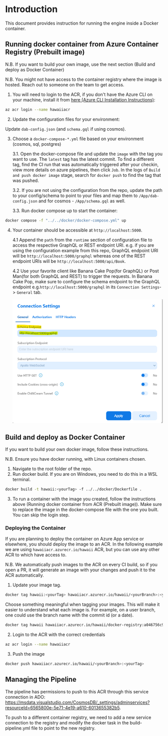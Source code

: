 # Introduction

This document provides instruction for running the engine inside a Docker container.

## Running docker container from Azure Container Registry (Prebuilt image)

N.B. If you want to build your own image, use the next section (Build and deploy as Docker Container)

N.B. You might not have access to the container registry where the image is hosted. Reach out to someone on the team to get access.

1. You will need to login to the ACR, if you don't have the Azure CLI on your machine, install it from [here (Azure CLI Installation Instructions)](https://learn.microsoft.com/en-us/cli/azure/install-azure-cli):

```bash
az acr login --name hawaiiacr
```

2. Update the configuration files for your environment:

Update `dab-config.json` (and `schema.gql` if using cosmos).

3. Choose a `docker-compose-*.yml` file based on your environment (cosmos, sql, postgres)

    3.1. Open the docker-compose file and update the `image` with the tag you want to use. The `latest` tag has the latest commit.
        To find a different tag, find the CI run that was automatically triggered after your checkin, view more details on azure pipelines, then click `Job`.
        In the logs of `Build and push docker image` stage, search for `docker push` to find the tag that was pushed.

    3.2. If you are not using the configuration from the repo, update the path to your config/schema to point to your files and map them to `/App/dab-config.json` and for cosmos - `/App/schema.gql` as well.

    3.3. Run docker compose up to start the container:

```bash
docker compose -f "../../docker/docker-compose.yml" up
```

4. Your container should be accessible at `http://localhost:5000`. 

    4.1 Append the `path` from the `runtime` section of configuration file to access the respective GraphQL or REST endpoint URI.
    e.g. if you are using the configuration example from this repo, GraphQL endpoint URI will be `http://localhost:5000/graphql`
    whereas one of the REST endpoint URIs will be `http://localhost:5000/api/Book`.

    4.2 Use your favorite client like Banana Cake Pop(for GraphQL) or Post Man(for both GraphQL and REST) to trigger
    the requests. In Banana Cake Pop, make sure to configure the schema endpoint to the GraphQL endpoint
    e.g.`http://localhost:5000/graphql` in its `Connection Settings`-> `General` tab.

    ![Banana Cake Pop Connection Strings](BananaCakePopConnectionSettings.png)

## Build and deploy as Docker Container

If you want to build your own docker image, follow these instructions.

N.B. Ensure you have docker running, with Linux containers chosen.

1. Navigate to the root folder of the repo.
2. Run docker build. If you are on Windows, you need to do this in a WSL terminal.

```bash
docker build -t hawaii:<yourTag> -f ../../docker/Dockerfile .
```

3. To run a container with the image you created, follow the instructions above (Running docker container from ACR (Prebuilt image)). Make sure to replace the image in the docker-compose file with the one you built. You can skip the login step.

### Deploying the Container

If you are planning to deploy the container on Azure App service or elsewhere, you should deploy the image to an ACR.
In the following example we are using `hawaiiacr.azurecr.io/hawaii` ACR, but you can use any other ACR to which have access to.

N.B. We automatically push images to the ACR on every CI build, so if you open a PR, it will generate an image with your changes and push it to the ACR automatically.

1. Update your image tag.

```bash
docker tag hawaii:<yourTag> hawaiiacr.azurecr.io/hawaii/<yourBranch>:<yourTag>
```

Choose something meaningful when tagging your images. This will make it easier to understand what each image is.
For example, on a user branch, one could use the branch name with the commit id (or a date).

```bash
docker tag hawaii hawaiiacr.azurecr.io/hawaii/docker-registry:a046756c97d49347d0fc8584ecc5050029ed5840
```

2. Login to the ACR with the correct credentials

```bash
az acr login --name hawaiiacr
```

3. Push the image

```bash
docker push hawaiiacr.azurecr.io/hawaii/<yourBranch>:<yourTag>
```

## Managing the Pipeline

The pipeline has permissions to push to this ACR through this service connection in ADO: <https://msdata.visualstudio.com/CosmosDB/_settings/adminservices?resourceId=6565800e-5e71-4e19-a610-6013655382b5>.

To push to a different container registry, we need to add a new service connection to the registry and modify the docker task in the build-pipeline.yml file to point to the new registry.
